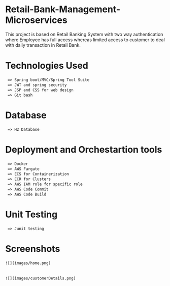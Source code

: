 # Retail-Bank-Management-Microservices
   This project is based on Retail Banking System with two way authentication where Employee has full access whereas limited access to customer to deal with daily transaction in Retail Bank.
   



# Technologies Used
     => Spring boot/MVC/Spring Tool Suite
     => JWT and spring security
     => JSP and CSS for web design
     => Git bash

# Database
     => H2 Database

# Deployment and Orchestartion tools
     => Docker
     => AWS Fargate
     => ECS for Containerization
     => ECR for Clusters
     => AWS IAM role for specific role
     => AWS Code Commit
     => AWS Code Build
# Unit Testing
     => Junit testing
     
# Screenshots
    
    ![](images/home.png)
    
    
    ![](images/customerDetails.png)
    

    
  
